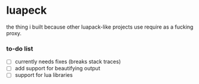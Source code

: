 # luapeck

the thing i built because other luapack-like projects use require as a fucking proxy.  

### to-do list

- [ ] currently needs fixes (breaks stack traces)
- [ ] add support for beautifying output
- [ ] support for lua libraries